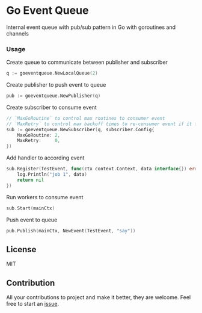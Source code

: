 # Go Event Queue

Internal event queue with pub/sub pattern in Go with goroutines and channels

### Usage

Create queue to communicate between publisher and subscriber
```go
q := goeventqueue.NewLocalQueue(2)
```


Create publisher to push event to queue
```go
pub := goeventqueue.NewPublisher(q)
```
	
Create subscriber to consume event
```go
// `MaxGoRoutine` to control max routines to consumer event
// `MaxRetry` to control max backoff times to re-consumer event if it failed
sub := goeventqueue.NewSubscriber(q, subscriber.Config{
    MaxGoRoutine: 2,
    MaxRetry:     0,
})
```

Add handler to according event
```go
sub.Register(TestEvent, func(ctx context.Context, data interface{}) error {
    log.Println("job 1", data)
    return nil
})
```

Run workers to consume event
```go
sub.Start(mainCtx)
```

Push event to queue
```go
pub.Publish(mainCtx, NewEvent(TestEvent, "say"))
```

## License
MIT

## Contribution
All your contributions to project and make it better, they are welcome. Feel free to start an [issue](https://github.com/duysmile/goeventqueue/issues).

